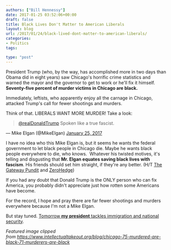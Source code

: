 ```yaml
---
authors: ["Bill Hennessy"]
date: 2017-01-25 03:52:06+00:00
draft: false
title: Black Lives Don't Matter to American Liberals
layout: blog
url: /2017/01/24/black-lived-dont-matter-to-american-liberals/
categories:
- Politics
tags:

type: "post"
---
```


President Trump (who, by the way, has accomplished more in two days than Obama did in eight years) saw Chicago's horrific crime statistics and warned the mayor and the governor to get to work or he'll fix it himself. **Seventy-five percent of murder victims in Chicago are black.**

Immediately, leftists, who apparently enjoy all the carnage in Chicago, attacked Trump's call for fewer shootings and murders.

Think of that. LIBERALS WANT MORE MURDER! Take a look:



> 

> 
> [@realDonaldTrump](https://twitter.com/realDonaldTrump) Spoken like a true fascist.
> 
> 
— Mike Elgan (@MikeElgan) [January 25, 2017](https://twitter.com/MikeElgan/status/824080864313155584)





I have no idea who this Mike Elgan is, but it seems he wants the federal government to let black people in Chicago die. Maybe he wants black people everywhere to die, who knows.  Whatever his twisted motives, it's telling and disgusting that **Mr. Elgan equates saving black lives with fascism**. His friends should set him straight, if they're any better. (H/T [The Gateway Pundit](https://www.thegatewaypundit.com/2017/01/trump-threatens-send-feds-protect-chicago-citizens-carnage-control-murderous-thugs/) and [ZeroHedge](https://www.zerohedge.com/news/2017-01-24/chicago-rocky-start-2017-homicides-exceed-violent-2016-pace))

If you had any doubt that Donald Trump is the ONLY person who can fix America, you probably didn't appreciate just how rotten some Americans have become.

For the record, I hope and pray there are far fewer shootings and murders everywhere because I'm not a Mike Elgan.

But stay tuned. [Tomorrow **my president** tackles immigration and national security](https://www.reuters.com/article/us-usa-trump-immigration-exclusive-idUSKBN1582XQ?il=0).

_Featured image clipped from https://www.intellectualtakeout.org/blog/chicago-75-murdered-are-black-71-murderers-are-black_
